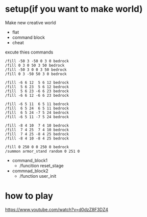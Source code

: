 # setup(if you want to make world)

Make new creative world
- flat
- command block
- cheat

excute thies commands
```
/fill -50 3 -50 0 3 0 bedrock
/fill 0 3 0 50 3 50 bedrock
/fill -50 3 0 0 3 50 bedrock
/fill 0 3 -50 50 3 0 bedrock

/fill -6 6 12  5 6 12 bedrock
/fill  5 6 23  5 6 12 bedrock
/fill  5 6 23 -6 6 23 bedrock
/fill -6 6 12 -6 6 23 bedrock

/fill -6 5 11  6 5 11 bedrock
/fill  6 5 24  6 5 11 bedrock
/fill  6 5 24 -7 5 24 bedrock
/fill -6 5 11 -7 5 24 bedrock

/fill -8 4 10  7 4 10 bedrock
/fill  7 4 25  7 4 10 bedrock
/fill  7 4 25 -8 4 25 bedrock
/fill -8 4 10 -8 4 25 bedrock

/fill 0 250 0 0 250 0 bedrock
/summon armor_stand random 0 251 0
```

- command_block1
  - /funcition reset_stage
- commnad_block2
  - /function user_init

# how to play
https://www.youtube.com/watch?v=d0dzZ8F3DZ4
